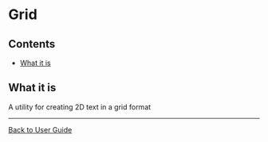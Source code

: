 <a id="top"></a>

# Grid

<!-- toc -->
## Contents

  * [What it is](#what-it-is)<!-- endToc -->

## What it is

A utility for creating 2D text in a grid format



---

[Back to User Guide](/doc/README.md#top)
